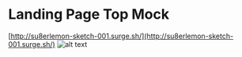 # Landing Page Top Mock

[http://su8erlemon-sketch-001.surge.sh/](http://su8erlemon-sketch-001.surge.sh/)
![alt text](https://github.com/su8erlemon/sketch/blob/master/001/img.gif)